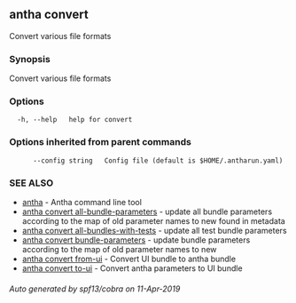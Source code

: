 ## antha convert

Convert various file formats

### Synopsis

Convert various file formats

### Options

```
  -h, --help   help for convert
```

### Options inherited from parent commands

```
      --config string   Config file (default is $HOME/.antharun.yaml)
```

### SEE ALSO

* [antha](antha.md)	 - Antha command line tool
* [antha convert all-bundle-parameters](antha_convert_all-bundle-parameters.md)	 - update all bundle parameters according to the map of old parameter names to new found in metadata
* [antha convert all-bundles-with-tests](antha_convert_all-bundles-with-tests.md)	 - update all test bundle parameters
* [antha convert bundle-parameters](antha_convert_bundle-parameters.md)	 - update bundle parameters according to the map of old parameter names to new
* [antha convert from-ui](antha_convert_from-ui.md)	 - Convert UI bundle to antha bundle
* [antha convert to-ui](antha_convert_to-ui.md)	 - Convert antha parameters to UI bundle

###### Auto generated by spf13/cobra on 11-Apr-2019
